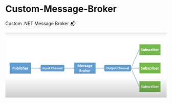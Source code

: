 # Custom-Message-Broker
Custom .NET Message Broker 📬

![Image of Yaktocat](https://github.com/dbegogow/Custom-Message-Broker/blob/main/schema.png)
